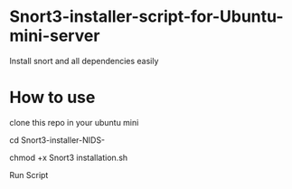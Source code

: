 # Snort3-installer-script-for-Ubuntu-mini-server
Install snort and all dependencies easily
# How to use 
clone this repo in your ubuntu mini

cd Snort3-installer-NIDS-

chmod +x Snort3 installation.sh

Run Script
